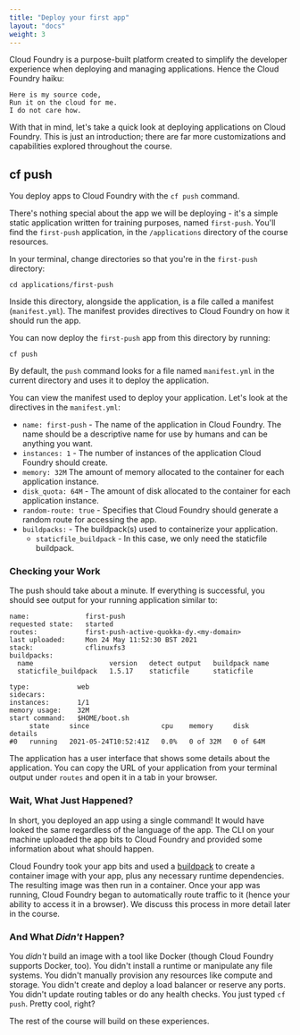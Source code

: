 ```yaml
---
title: "Deploy your first app"
layout: "docs"
weight: 3
---
```


Cloud Foundry is a purpose-built platform created to simplify the developer experience when deploying and managing applications. Hence the Cloud Foundry haiku:

    Here is my source code,
    Run it on the cloud for me.
    I do not care how.

With that in mind, let's take a quick look at deploying applications on Cloud Foundry. This is just an introduction; there are far more customizations and capabilities explored throughout the course.

## cf push

You deploy apps to Cloud Foundry with the `cf push` command.

There's nothing special about the app we will be deploying - it's a simple static application written for training purposes, named `first-push`. You'll find the `first-push` application, in the `/applications` directory of the course resources.

In your terminal, change directories so that you're in the `first-push` directory:

```
cd applications/first-push 
```

Inside this directory, alongside the application, is a file called a manifest (`manifest.yml`). The manifest provides directives to Cloud Foundry on how it should run the app.

You can now deploy the `first-push` app from this directory by running:

```
cf push
```

By default, the `push` command looks for a file named `manifest.yml` in the current directory and uses it to deploy the application.

You can view the manifest used to deploy your application. Let's look at the directives in the `manifest.yml`:

- `name: first-push` - The name of the application in Cloud Foundry. The name should be a descriptive name for use by humans and can be anything you want.
- `instances: 1` - The number of instances of the application Cloud Foundry should create.
- `memory: 32M` The amount of memory allocated to the container for each application instance.
- `disk_quota: 64M` - The amount of disk allocated to the container for each application instance.
- `random-route: true` - Specifies that Cloud Foundry should generate a random route for accessing the app.
- `buildpacks:` - The buildpack(s) used to containerize your application.
  - `staticfile_buildpack` - In this case, we only need the staticfile buildpack.

### Checking your Work

The push should take about a minute. If everything is successful, you should see output for your running application similar to:

```
name:              first-push
requested state:   started
routes:            first-push-active-quokka-dy.<my-domain>
last uploaded:     Mon 24 May 11:52:30 BST 2021
stack:             cflinuxfs3
buildpacks:
  name                   version   detect output   buildpack name
  staticfile_buildpack   1.5.17    staticfile      staticfile

type:            web
sidecars:
instances:       1/1
memory usage:    32M
start command:   $HOME/boot.sh
     state     since                  cpu    memory     disk       details
#0   running   2021-05-24T10:52:41Z   0.0%   0 of 32M   0 of 64M
```

The application has a user interface that shows some details about the application. You can copy the URL of your application from your terminal output under `routes` and open it in a tab in your browser.

### Wait, What Just Happened?

In short, you deployed an app using a single command! It would have looked the same regardless of the language of the app. The CLI on your machine uploaded the app bits to Cloud Foundry and provided some information about what should happen.

Cloud Foundry took your app bits and used a [buildpack](https://buildpacks.io) to create a container image with your app, plus any necessary runtime dependencies. The resulting image was then run in a container. Once your app was running, Cloud Foundry began to automatically route traffic to it (hence your ability to access it in a browser). We discuss this process in more detail later in the course.

### And What _Didn't_ Happen?

You _didn't_ build an image with a tool like Docker (though Cloud Foundry supports Docker, too). You didn't install a runtime or manipulate any file systems. You didn't manually provision any resources like compute and storage. You didn't create and deploy a load balancer or reserve any ports. You didn't update routing tables or do any health checks. You just typed `cf push`. Pretty cool, right?

The rest of the course will build on these experiences.
